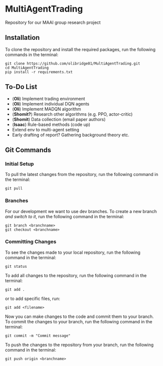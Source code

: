 # MultiAgentTrading
Repository for our MAAI group research project

## Installation
To clone the repository and install the required packages, run the following commands in the terminal:
```
git clone https://github.com/olibridge01/MultiAgentTrading.git
cd MultiAgentTrading
pip install -r requirements.txt
```

## To-Do List
- (**Oli**) Implement trading environment
- (**Oli**) Implement individual DQN agents
- (**Oli**) Implement MADQN algorithm
- (**Shomit?**) Research other algorithms (e.g. PPO, actor-critic)
- (**Shomit**) Data collection (email paper authors)
- (**Isaac**) Rule-based methods (code up)
- Extend env to multi-agent setting
- Early drafting of report? Gathering background theory etc.

## Git Commands

### Initial Setup
To pull the latest changes from the repository, run the following command in the terminal:
```
git pull
```

### Branches
For our development we want to use dev branches. To create a new branch *and switch to it*, run the following command in the terminal:
```
git branch <branchname>
git checkout <branchname>
```

### Committing Changes

To see the changes made to your local repository, run the following command in the terminal:
```
git status
```

To add all changes to the repository, run the following command in the terminal:
```
git add .
```
or to add specific files, run:
```
git add <filename>
```


Now you can make changes to the code and commit them to your branch. To commit the changes to your branch, run the following command in the terminal:
```
git commit -m "Commit message"
```

To push the changes to the repository from your branch, run the following command in the terminal:
```
git push origin <branchname>
```